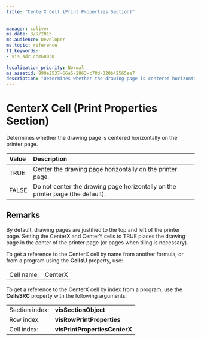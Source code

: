 ```yaml
---
title: "CenterX Cell (Print Properties Section)"
 
 
manager: soliver
ms.date: 3/9/2015
ms.audience: Developer
ms.topic: reference
f1_keywords:
- vis_sdr.chm60030
 
localization_priority: Normal
ms.assetid: 890e2537-66a5-2863-c78d-320b42565ea7
description: "Determines whether the drawing page is centered horizontally on the printer page."
---
```


# CenterX Cell (Print Properties Section)

Determines whether the drawing page is centered horizontally on the printer page. 
  
|**Value**|**Description**|
|:-----|:-----|
| TRUE  <br/> | Center the drawing page horizontally on the printer page.  <br/> |
| FALSE  <br/> | Do not center the drawing page horizontally on the printer page (the default).  <br/> |
   
## Remarks

By default, drawing pages are justified to the top and left of the printer page. Setting the CenterX and CenterY cells to TRUE places the drawing page in the center of the printer page (or pages when tiling is necessary). 
  
To get a reference to the CenterX cell by name from another formula, or from a program using the **CellsU** property, use: 
  
|||
|:-----|:-----|
| Cell name:  <br/> | CenterX  <br/> |
   
To get a reference to the CenterX cell by index from a program, use the **CellsSRC** property with the following arguments: 
  
|||
|:-----|:-----|
| Section index:  <br/> |**visSectionObject** <br/> |
| Row index:  <br/> |**visRowPrintProperties** <br/> |
| Cell index:  <br/> |**visPrintPropertiesCenterX** <br/> |
   

